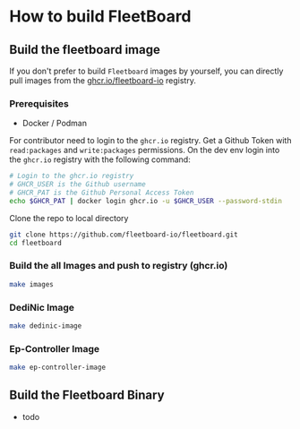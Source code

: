 # How to build FleetBoard 

## Build the fleetboard image

If you don't prefer to build `Fleetboard` images by yourself, you can directly pull images from the [ghcr.io/fleetboard-io](https://github.com/orgs/fleetboard-io/packages) registry.

### Prerequisites

- Docker / Podman

For contributor need to login to the `ghcr.io` registry.
Get a Github Token with `read:packages` and `write:packages` permissions.
On the dev env login into the `ghcr.io` registry with the following command:

```bash
# Login to the ghcr.io registry
# GHCR_USER is the Github username
# GHCR_PAT is the Github Personal Access Token
echo $GHCR_PAT | docker login ghcr.io -u $GHCR_USER --password-stdin
```

Clone the repo to local directory

```bash
git clone https://github.com/fleetboard-io/fleetboard.git
cd fleetboard
```

### Build the all Images and push to registry (ghcr.io)
```bash
make images
```

### DediNic Image

```bash
make dedinic-image
```

### Ep-Controller Image
    
```bash
make ep-controller-image
```


## Build the Fleetboard Binary

- todo